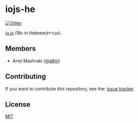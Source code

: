 # iojs-he
[![Gitter](https://badges.gitter.im/Join%20Chat.svg)](https://gitter.im/iojs/iojs-he?utm_source=badge&utm_medium=badge&utm_campaign=pr-badge)  

[io.js](https://iojs.org/) i18n in Hebrew(עברית).  


## Members
- Ariel Mashraki ([@a8m](https://github.com/a8m))

## Contributing
If you want to contribute this repository, see the: [issue tracker](https://github.com/iojs/iojs-he/issues)  

## License
[MIT](https://tldrlegal.com/license/mit-license)

